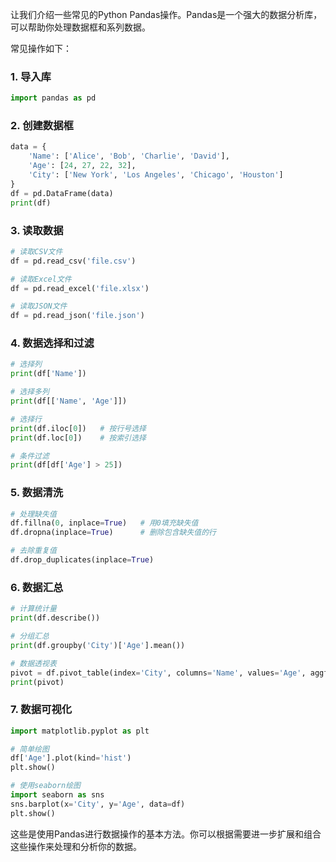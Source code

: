
让我们介绍一些常见的Python Pandas操作。Pandas是一个强大的数据分析库，可以帮助你处理数据框和系列数据。

常见操作如下：

### 1. 导入库
``` python
import pandas as pd
```
### 2. 创建数据框
``` python
data = {
    'Name': ['Alice', 'Bob', 'Charlie', 'David'],
    'Age': [24, 27, 22, 32],
    'City': ['New York', 'Los Angeles', 'Chicago', 'Houston']
}
df = pd.DataFrame(data)
print(df)
```
### 3. 读取数据
```python
# 读取CSV文件
df = pd.read_csv('file.csv')

# 读取Excel文件
df = pd.read_excel('file.xlsx')

# 读取JSON文件
df = pd.read_json('file.json')
```
### 4. 数据选择和过滤
```python
# 选择列
print(df['Name'])

# 选择多列
print(df[['Name', 'Age']])

# 选择行
print(df.iloc[0])   # 按行号选择
print(df.loc[0])    # 按索引选择

# 条件过滤
print(df[df['Age'] > 25])
```
### 5. 数据清洗
``` python
# 处理缺失值
df.fillna(0, inplace=True)   # 用0填充缺失值
df.dropna(inplace=True)      # 删除包含缺失值的行

# 去除重复值
df.drop_duplicates(inplace=True)
```
### 6. 数据汇总
``` python
# 计算统计量
print(df.describe())

# 分组汇总
print(df.groupby('City')['Age'].mean())

# 数据透视表
pivot = df.pivot_table(index='City', columns='Name', values='Age', aggfunc='mean')
print(pivot)
```
### 7. 数据可视化
``` python
import matplotlib.pyplot as plt

# 简单绘图
df['Age'].plot(kind='hist')
plt.show()

# 使用seaborn绘图
import seaborn as sns
sns.barplot(x='City', y='Age', data=df)
plt.show()
```
这些是使用Pandas进行数据操作的基本方法。你可以根据需要进一步扩展和组合这些操作来处理和分析你的数据。